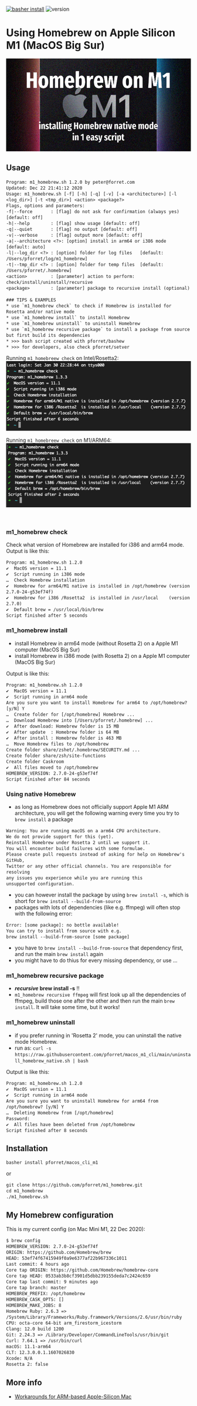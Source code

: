 [![basher install](https://img.shields.io/badge/basher-install-white?logo=gnu-bash&style=flat)](https://basher.gitparade.com/package/)
![version](https://img.shields.io/github/v/release/pforret/macos_m1_cli)

# Using Homebrew on Apple Silicon M1 (MacOS Big Sur) 

![](doc/m1_homebrew.jpg)

## Usage

    Program: m1_homebrew.sh 1.2.0 by peter@forret.com
    Updated: Dec 22 21:41:12 2020
    Usage: m1_homebrew.sh [-f] [-h] [-q] [-v] [-a <architecture>] [-l <log_dir>] [-t <tmp_dir>] <action> <package?>
    Flags, options and parameters:
    -f|--force       : [flag] do not ask for confirmation (always yes) [default: off]
    -h|--help        : [flag] show usage [default: off]
    -q|--quiet       : [flag] no output [default: off]
    -v|--verbose     : [flag] output more [default: off]
    -a|--architecture <?>: [option] install in arm64 or i386 mode  [default: auto]
    -l|--log_dir <?> : [option] folder for log files   [default: /Users/pforret/log/m1_homebrew]
    -t|--tmp_dir <?> : [option] folder for temp files  [default: /Users/pforret/.homebrew]
    <action>         : [parameter] action to perform: check/install/uninstall/recursive
    <package>        : [parameter] package to recursive install (optional)
    
    ### TIPS & EXAMPLES
    * use `m1_homebrew check` to check if Homebrew is installed for Rosetta and/or native mode
    * use `m1_homebrew install` to install Homebrew
    * use `m1_homebrew uninstall` to uninstall Homebrew
    * use `m1_homebrew recursive package` to install a package from source but first build its dependencies
    * >>> bash script created with pforret/bashew
    * >>> for developers, also check pforret/setver

Running `m1_homebreew check` on Intel/Rosetta2:
![m1_homebrew check for i386](doc/check_i386.png)

Running `m1_homebreew check` on M1/ARM64:
![m1_homebrew check for arm64](doc/check_arm64.png)

![]()
### m1_homebrew check

Check what version of Homebrew are installed for i386 and arm64 mode.
Output is like this:
```
Program: m1_homebrew.sh 1.2.0
✔  MacOS version = 11.1
✔  Script running in i386 mode
…  Check Homebrew installation
✔  Homebrew for arm64/M1 native is installed in /opt/homebrew (version 2.7.0-24-g53ef74f)
✔  Homebrew for i386 /Rosetta2  is installed in /usr/local    (version 2.7.0)
✔  Default brew = /usr/local/bin/brew
Script finished after 5 seconds
```


### m1_homebrew install

* install Homebrew in arm64 mode (without Rosetta 2) on a Apple M1 computer (MacOS Big Sur)
* install Homebrew in i386 mode (with Rosetta 2) on a Apple M1 computer (MacOS Big Sur)

Output is like this:
```
Program: m1_homebrew.sh 1.2.0
✔  MacOS version = 11.1
✔  Script running in arm64 mode
Are you sure you want to install Homebrew for arm64 to /opt/homebrew? [y/N] Y 
…  Create folder for [/opt/homebrew] Homebrew ...
…  Download Homebrew into [/Users/pforret/.homebrew] ...
✔  After download: Homebrew folder is 15 MB
✔  After update  : Homebrew folder is 64 MB                                      
✔  After install : Homebrew folder is 463 MB                                           
…  Move Homebrew files to /opt/homebrew
Create folder share/zshet/.homebrew/SECURITY.md ...                                                   
Create folder share/zsh/site-functions
Create folder Caskroom
✔  All files moved to /opt/homebrew                           
HOMEBREW_VERSION: 2.7.0-24-g53ef74f
Script finished after 84 seconds
```  

### Using native Homebrew

* as long as Homebrew does not officially support Apple M1 ARM architecture, 
  you will get the following warning every time you try to `brew install` a package

```  
Warning: You are running macOS on a arm64 CPU architecture.
We do not provide support for this (yet).
Reinstall Homebrew under Rosetta 2 until we support it.
You will encounter build failures with some formulae.
Please create pull requests instead of asking for help on Homebrew's GitHub,
Twitter or any other official channels. You are responsible for resolving
any issues you experience while you are running this
unsupported configuration.
```  

* you can however install the package by using `brew install -s`, 
  which is short for `brew install --build-from-source`
* packages with lots of dependencies (like e.g. ffmpeg) will often stop with the following error:
```  
Error: [some package]: no bottle available!
You can try to install from source with e.g.
brew install --build-from-source [some package]
```  
* you have to `brew install --build-from-source` that dependency first, 
  and run the main `brew install` again
* you might have to do thius for every missing dependency, or use ...

### m1_homebrew recursive package

* **_recursive_ brew install -s** !!
* `m1_homebrew recursive ffmpeg` will first look up all the dependencies of ffmpeg, 
  build those one after the other and then run the main `brew install`. 
  It will take some time, but it works!


### m1_homebrew uninstall

* if you prefer running in 'Rosetta 2' mode, you can uninstall the native mode Homebrew.
* run as: `curl -s https://raw.githubusercontent.com/pforret/macos_m1_cli/main/uninstall_homebrew_native.sh | bash`

Output is like this:
```  
Program: m1_homebrew.sh 1.2.0
✔  MacOS version = 11.1
✔  Script running in arm64 mode
Are you sure you want to uninstall Homebrew for arm64 from /opt/homebrew? [y/N] Y 
…  Deleting Homebrew from [/opt/homebrew]
Password:
✔  All files have been deleted from /opt/homebrew
Script finished after 8 seconds
```  

## Installation

    basher install pforret/macos_cli_m1

or 

    git clone https://github.com/pforret/m1_homebrew.git
    cd m1_homebrew
    ./m1_homebrew.sh

## My Homebrew configuration

This is my current config (on Mac Mini M1, 22 Dec 2020):

```  
$ brew config
HOMEBREW_VERSION: 2.7.0-24-g53ef74f
ORIGIN: https://github.com/Homebrew/brew
HEAD: 53ef74f67415949f0a9e6377af22b967336c1011
Last commit: 4 hours ago
Core tap ORIGIN: https://github.com/Homebrew/homebrew-core
Core tap HEAD: 0533ab3b8cf3901d5dbb239155deda7c2424c659
Core tap last commit: 9 minutes ago
Core tap branch: master
HOMEBREW_PREFIX: /opt/homebrew
HOMEBREW_CASK_OPTS: []
HOMEBREW_MAKE_JOBS: 8
Homebrew Ruby: 2.6.3 => /System/Library/Frameworks/Ruby.framework/Versions/2.6/usr/bin/ruby
CPU: octa-core 64-bit arm_firestorm_icestorm
Clang: 12.0 build 1200
Git: 2.24.3 => /Library/Developer/CommandLineTools/usr/bin/git
Curl: 7.64.1 => /usr/bin/curl
macOS: 11.1-arm64
CLT: 12.3.0.0.1.1607026830
Xcode: N/A
Rosetta 2: false
```  


## More info
* [Workarounds for ARM-based Apple-Silicon Mac](https://github.com/mikelxc/Workarounds-for-ARM-mac)
